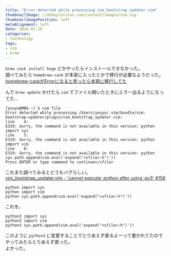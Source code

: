 ```yaml
---
title: "Error detected while processing vim_bootstrap_updater.vim"
thumbnailImage: //ohdoylerules.com/content/images/vim.svg
thumbnailImagePosition: left
metaAlignment: left
date: 2016-01-10
categories:
- technology
tags:
- vim
- brew
---
```


`brew cask install hoge` とかやったらインストールできなかった。  
調べてみたら `homebrew-cask` が本家に入ったとかで移行が必要なようだった。  
[homebrew-caskがErrorになると思ったら本家に移行してた](http://qiita.com/emonuh/items/5dc518a64e6ca722b08a)  
  
んで `brew update` かけたら `vim` でファイル開いたときにエラー出るようになってた...  
<!--more-->

```
[youyo@MBA ~] $ vim file
Error detected while processing /Users/youyo/.vim/bundle/vim-bootstrap-updater/plugin/vim_bootstrap_updater.vim:
line    4:
E319: Sorry, the command is not available in this version: python import sys
line    5:
E319: Sorry, the command is not available in this version: python import vim
line    6:
E319: Sorry, the command is not available in this version: python sys.path.append(vim.eval('expand("<sfile>:h")'))
Press ENTER or type command to continue</sfile>
```

これまた調べてみるとどうもバグらしい。  
[vim_bootstrap_updater.vim - 'cannot execute :python after using :py3' #156](https://github.com/avelino/vim-bootstrap/issues/156)  
  
```
python import sys
python import vim
python sys.path.append(vim.eval('expand("<sfile>:h")'))
```

これを、

```
python3 import sys
python3 import vim
python3 sys.path.append(vim.eval('expand("<sfile>:h")'))
```

このように `python3` に変更することでとりあえず直るよーって書かれてたのでやってみたらとりあえず直った。  
よかった。
